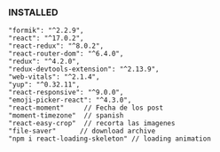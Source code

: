### INSTALLED

    "formik": "^2.2.9",
    "react": "^17.0.2",
    "react-redux": "^8.0.2",
    "react-router-dom": "^6.4.0",
    "redux": "^4.2.0",
    "redux-devtools-extension": "^2.13.9",
    "web-vitals": "^2.1.4",
    "yup": "^0.32.11",
    "react-responsive": "^9.0.0",
    "emoji-picker-react": "^4.3.0",
    "react-moment"     // Fecha de los post 
    "moment-timezone"  // spanish
    "react-easy-crop"  // recorta las imagenes 
    "file-saver"      // download archive
    "npm i react-loading-skeleton" // loading animation
